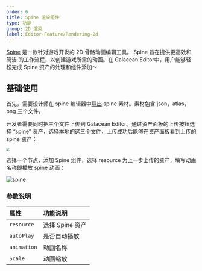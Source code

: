 ```yaml
---
order: 6
title: Spine 渲染组件
type: 功能
group: 2D 渲染
label: Editor-Feature/Rendering-2d
---
```


[Spine](https://airbnb.design/lottie/) 是一款针对游戏开发的 2D 骨骼动画编辑工具。 Spine 旨在提供更高效和简洁 的工作流程，以创建游戏所需的动画。在 Galacean Editor中，用户能够轻松完成 Spine 资产的处理和组件添加～


## 基础使用

首先，需要设计师在 spine 编辑器中[导出](http://zh.esotericsoftware.com/spine-export#JSON) spine 素材。素材包含 json，atlas，png 三个文件。

开发者需要同时把三个文件上传到 Galacean Editor。通过资产面板的上传按钮选择 “spine” 资产，选择本地的这三个文件，上传成功后能够在资产面板看到上传的 spine 资产：

<img src="https://mdn.alipayobjects.com/huamei_kz4wfo/afts/img/A*yTReSbOtsQIAAAAAAAAAAAAADsp6AQ/original"  style="zoom:50%;" />

选择一个节点，添加 Spine 组件，选择 resource 为上一步上传的资产，填写动画名称即播放 spine 动画：

![spine](https://mdn.alipayobjects.com/huamei_kz4wfo/afts/img/A*gE3qSqzp0S4AAAAAAAAAAAAADsp6AQ/original)

### 参数说明

| 属性 | 功能说明 |
| :--- | :--- |
| `resource` | 选择 Spine 资产 |
| `autoPlay` | 是否自动播放 |
| `animation` | 动画名称 |
| `Scale` | 动画缩放 |
